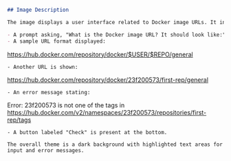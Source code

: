 ```markdown
## Image Description

The image displays a user interface related to Docker image URLs. It includes the following elements:

- A prompt asking, "What is the Docker image URL? It should look like:"
- A sample URL format displayed: 
  ```
  https://hub.docker.com/repository/docker/$USER/$REPO/general
  ```
- Another URL is shown:
  ```
  https://hub.docker.com/repository/docker/23f200573/first-rep/general
  ```
- An error message stating: 
  ```
  Error: 23f200573 is not one of the tags in https://hub.docker.com/v2/namespaces/23f200573/repositories/first-rep/tags
  ```
- A button labeled "Check" is present at the bottom.

The overall theme is a dark background with highlighted text areas for input and error messages.
```